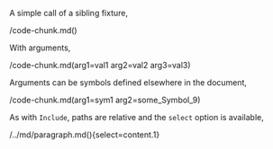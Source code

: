 A simple call of a sibling fixture,

/code-chunk.md()

With arguments,

/code-chunk.md(arg1=val1 arg2=val2 arg3=val3)

Arguments can be symbols defined elsewhere in the document,

/code-chunk.md(arg1=sym1 arg2=some_Symbol_9)

As with `Include`, paths are relative and the `select` option is available,

/../md/paragraph.md(){select=content.1}
